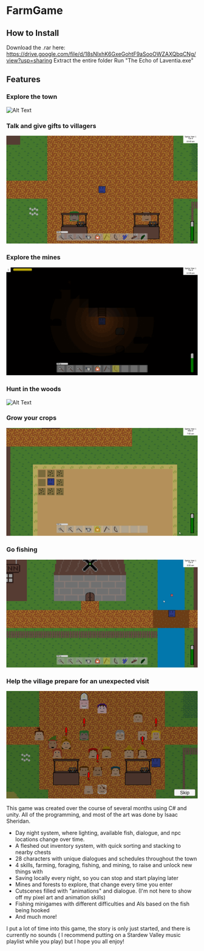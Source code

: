 # FarmGame

## How to Install
Download the .rar here: https://drive.google.com/file/d/18sNIxhK6GxeGohtF9aSooOWZAXQbqCNg/view?usp=sharing
Extract the entire folder
Run "The Echo of Laventia.exe"

## Features

### Explore the town
![Alt Text](https://github.com/Zzyzva/FarmGame/blob/main/Gifs/gif2.gif)
### Talk and give gifts to villagers
![Alt Text](https://github.com/Zzyzva/FarmGame/blob/main/Gifs/gif4.gif)
### Explore the mines
![Alt Text](https://github.com/Zzyzva/FarmGame/blob/main/Gifs/gif5.gif)
### Hunt in the woods
![Alt Text](https://github.com/Zzyzva/FarmGame/blob/main/Gifs/gif6.gif)
### Grow your crops
![Alt Text](https://github.com/Zzyzva/FarmGame/blob/main/Gifs/gif1.gif)
### Go fishing
![Alt Text](https://github.com/Zzyzva/FarmGame/blob/main/Gifs/gif3.gif)
### Help the village prepare for an unexpected visit
![Alt Text](https://github.com/Zzyzva/FarmGame/blob/main/Gifs/Screenshot.png)

This game was created over the course of several months using C# and unity. All of the programming, and most of the art was done by Isaac Sheridan.
- Day night system, where lighting, available fish, dialogue, and npc locations change over time.
- A fleshed out inventory system, with quick sorting and stacking to nearby chests
- 28 characters with unique dialogues and schedules throughout the town
- 4 skills, farming, foraging, fishing, and mining, to raise and unlock new things with
- Saving locally every night, so you can stop and start playing later
- Mines and forests to explore, that change every time you enter
- Cutscenes filled with "animations" and dialogue. (I'm not here to show off my pixel art and animation skills)
- Fishing minigames with different difficulties and AIs based on the fish being hooked
- And much more!

I put a lot of time into this game, the story is only just started, and there is currently no sounds ( I recommend putting on a Stardew Valley music playlist while you play) but I hope you all enjoy!
